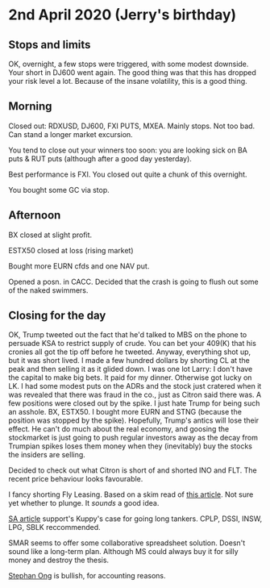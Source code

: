 
# 2nd April 2020 (Jerry's birthday)

## Stops and limits 

OK, overnight, a few stops were triggered, with some modest downside. Your short in DJ600 went again. 
The good thing was that this has dropped your risk level a lot.
Because of the insane volatility, this is a good thing.



## Morning

Closed out: RDXUSD, DJ600, FXI PUTS, MXEA. Mainly stops. Not too bad. Can stand a longer market excursion.

You tend to close out your winners too soon: you are looking sick on BA puts & RUT puts (although after a good day yesterday). 

Best performance is FXI. You closed out quite a chunk of this overnight.

You bought some GC via stop. 


## Afternoon

BX closed at slight profit.

ESTX50 closed at loss (rising market)

Bought more EURN cfds and one NAV put.

Opened a posn. in CACC. Decided that the crash is going to flush out some of the naked swimmers.


## Closing for the day

OK, Trump tweeted out the fact that he'd talked to MBS on the phone to persuade KSA to restrict supply of crude.
You can bet your 409(K) that his cronies all got the tip off before he tweeted. 
Anyway, everything shot up, but it was short lived. I made a few hundred dollars by shorting CL at the peak and then selling it as it glided down.
I was one lot Larry: I don't have the capital to make big bets. It paid for my dinner.
Otherwise got lucky on LK.
I had some modest puts on the ADRs and the stock just cratered when it was revealed that there was  fraud in the co., just as Citron said there was. 
A few positions were closed out by the spike. 
I just hate Trump for being such an asshole.
BX, ESTX50.
I bought more EURN and STNG (because the position was stopped by the spike).
Hopefully, Trump's antics will lose their effect. 
He can't do much about the real economy, and goosing the stockmarket is just going to push regular investors away as the decay from Trumpian spikes loses them money when they (inevitably) buy the stocks the insiders are selling.





Decided to check out what Citron is short of and shorted INO and FLT.
The recent price behaviour looks favourable.

I fancy shorting Fly Leasing.
Based on a skim read of [this article](https://seekingalpha.com/article/4335617-fly-leasing-is-vulnerable-to-effects-from-coronavirus?utm_medium=email&utm_source=seeking_alpha&mail_subject=gold-panda-fly-leasing-is-vulnerable-to-the-effects-from-the-coronavirus&utm_campaign=rta-author-article&utm_content=link-0). 
Not sure yet whether to plunge. 
It *sounds* a good idea.

[SA article](https://seekingalpha.com/article/4335607-global-shipping-tankers-winning-uncertainty-abounds) support's Kuppy's case for going long tankers. CPLP, DSSI, INSW, LPG, SBLK reccommended. 

SMAR seems to offer some collaborative spreadsheet solution. Doesn't sound like a long-term plan.
Although MS could always buy it for silly money and destroy the thesis.

[Stephan Ong](https://seekingalpha.com/author/stefan-ong#regular_articles) is bullish, for accounting reasons.

